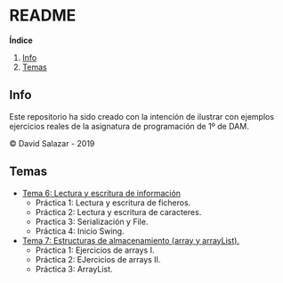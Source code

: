 # README

**Índice**

1. [Info](#info)
2. [Temas](#temas)

<div id="info"/>

## Info

Este repositorio ha sido creado con la intención de ilustrar con ejemplos ejercicios reales de la asignatura de programación de 1º de DAM.

&copy; David Salazar - 2019

<div id="temas"/>

## Temas

- [Tema 6: Lectura y escritura de información](https://github.com/mrgold92/DAM/tree/master/DAM/src/tema6)
  - Práctica 1: Lectura y escritura de ficheros.
  - Práctica 2: Lectura y escritura de caracteres.
  - Practica 3: Serialización y File.
  - Práctica 4: Inicio Swing.
- [Tema 7: Estructuras de almacenamiento (array y arrayList).](https://github.com/mrgold92/DAM/tree/master/DAM/src/tema7)
  - Práctica 1: Ejercicios de arrays I.
  - Práctica 2: EJercicios de arrays II.
  - Práctica 3: ArrayList.



